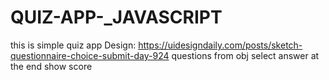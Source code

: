 # QUIZ-APP-_JAVASCRIPT
this is simple quiz app 
Design: https://uidesigndaily.com/posts/sketch-questionnaire-choice-submit-day-924
questions from obj
select answer
at the end show score
